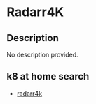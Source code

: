 # Radarr4K

## Description

No description provided.

## k8 at home search

- [radarr4k](https://nanne.dev/k8s-at-home-search/#/radarr4k)
